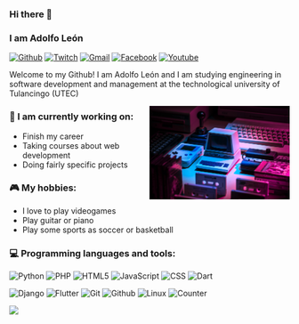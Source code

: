 ### Hi there 👋
### I am Adolfo León
[![Github](https://img.shields.io/badge/-Github-000?style=flat&logo=Github&logoColor=white)](https://github.com/Adogamm)
[![Twitch](https://img.shields.io/badge/-Twitch-6441A4?style=flat&logo=Twitch&logoColor=white)](https://www.twitch.tv/adogamm)
[![Gmail](https://img.shields.io/badge/-Gmail-c14438?style=flat&logo=Gmail&logoColor=white)](mailto:fantasydatacr7@gmail.com)
[![Facebook](https://img.shields.io/badge/-Facebook-fff?style=flat&logo=Facebook)](https://www.facebook.com/alexis.paez.7547)
[![Youtube](https://img.shields.io/badge/-YouTube-fff?style=flat&logo=youtube&logoColor=red)](https://www.youtube.com/channel/UCdK5P47Es4q3Zf64X3uXcyQ)

Welcome to my Github! I am Adolfo León and I am studying engineering in software development and management at the technological university of Tulancingo (UTEC)

<img align="right" alt="img" src="https://github.com/Adogamm/Adogamm/blob/main/cover-image1.jpg?raw=true" width="50%" height="auto" />

### 🌱 I am currently working on:
- Finish my career
- Taking courses about web development
- Doing fairly specific projects

### :video_game: My hobbies:
- I love to play videogames
- Play guitar or piano
- Play some sports as soccer or basketball

### :computer: Programming languages and tools:

![Python](https://img.shields.io/badge/-Python-222?style=flat&logo=python)
![PHP](https://img.shields.io/badge/-PHP-222?style=flat&logo=php)
![HTML5](https://img.shields.io/badge/-HTML5-222?style=flat&logo=html5)
![JavaScript](https://img.shields.io/badge/-JavaScript-222?style=flat&logo=javascript)
![CSS](https://img.shields.io/badge/-CSS3-222?style=flat&logo=CSS3)
![Dart](https://img.shields.io/badge/-Dart-222?style=flat&logo=Dart)
<br />

![Django](https://img.shields.io/badge/-Django-222?style=flat&logo=django)
![Flutter](https://img.shields.io/badge/-Flutter-222?style=flat&logo=flutter)
![Git](https://img.shields.io/badge/-Git-222?style=flat&logo=git)
![Github](https://img.shields.io/badge/-Github-222?style=flat&logo=github)
![Linux](https://img.shields.io/badge/-Linux-222?style=flat&logo=linux)
![Counter](https://komarev.com/ghpvc/?username=Adogamm)

<p>
	<img width="50%" src="https://github-readme-stats.vercel.app/api/top-langs/?username=Adogamm&theme=dracula&langs_count=6" />
